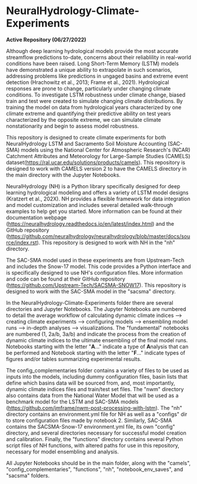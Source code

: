 # NeuralHydrology-Climate-Experiments

**Active Repository (06/27/2022)**

Although deep learning hydrological models provide the most accurate streamflow predictions to-date, concerns about their reliablility in real-world conditions have been raised. Long Short-Term Memory (LSTM) models have demonstrated a unique ability to extrapolate in such scenarios, addressing problems like predictions in ungaged basins and extreme event detection (Hrachowitz et al., 2013; Frame et al., 2021). Hydrological responses are prone to change, particularly under changing climate conditions. To investigate LSTM robustness under climate change, biased train and test were created to simulate changing climate distributions. By training the model on data from hydrological years characterized by one climate extreme and quantifying their predictive ability on test years characterized by the opposite extreme, we can simulate climate nonstationarity and begin to assess model robustness.

This repository is designed to create climate experiments for both NeuralHydrology LSTM and Sacramento Soil Moisture Accounting (SAC-SMA) models using the National Center for Atmospheric Research's (NCAR) Catchment Attributes and Meteorology for Large-Sample Studies (CAMELS) dataset(https://ral.ucar.edu/solutions/products/camels). This repository is designed to work with CAMELS version 2 to have the CAMELS directory in the main directory with the Jupyter Notebooks. 

NeuralHydrology (NH) is a Python library specifically designed for deep learning hydrological modeling and offers a variety of LSTM model designs (Kratzert et al., 202X). NH provides a flexible framework for data integration and model customization and includes several detailed walk-through examples to help get you started. More information can be found at their documentation webpage (https://neuralhydrology.readthedocs.io/en/latest/index.html) and the GitHub repository (https://github.com/neuralhydrology/neuralhydrology/blob/master/docs/source/index.rst). This repository is designed to work with NH in the "nh" directory.

The SAC-SMA model used in these experiments are from Upstream-Tech and includes the Snow-17 model. This code provides a Python interface and is specifically designed to use NH's configuration files. More information and code can be found at their GitHub repository (https://github.com/Upstream-Tech/SACSMA-SNOW17). This repository is designed to work with the SAC-SMA model in the "sacsma" directory.

In the NeuralHydrology-Climate-Experiments folder there are several directories and Jupyter Notebooks. The Jupyter Notebooks are numbered to detail the average workflow of calculating dynamic climate indices --> creating climate experiments --> configuring models --> ensembling model runs --> in-depth analyses --> visualizations. The "fundamental" notebooks are numbered (1, 2a/b, 3a/b) and indicate the process from the creation of dynamic climate indices to the ultimate ensembling of the final model runs. Notebooks starting with the letter "**A**..." indicate a type of **A**nalysis that can be performed and Notebook starting with the letter "**F**..." indicate types of figures and/or tables summarizing experimental results.


The config_complementaries folder contains a variety of files to be used as inputs into the models, including dummy configuration files, basin lists that define which basins data will be sourced from, and, most importantly, dynamic climate indices files and train/test set files. The "nwm" directory also contains data from the National Water Model that will be used as a benchmark model for the LSTM and SAC-SMA models (https://github.com/jmframe/nwm-post-processing-with-lstm). The "nh" directory contains an environment.yml file for NH as well as a "configs" dir to store configuration files made by notebook 2. Similarly, SAC-SMA contains the SACSMA-Snow-17 environment.yml file, its own "config" directory, and several directories necessary for successful model creation and calibration. Finally, the "functions" directory contains several Python script files of NH functions, with altered paths for use in this repository, necessary for model ensembling and analysis.

All Jupyter Notebooks should be in the main folder, along with the "camels", "config_complementaries", "functions", "nh", "notebook_env_saves", and "sacsma" folders.
